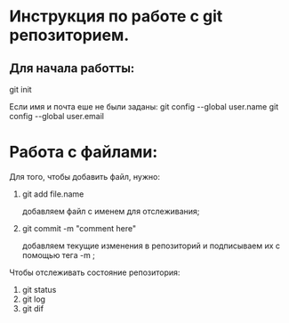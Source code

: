 # Инструкция по работе c git репозиторием.

## Для начала работты:
git init

Если имя и почта еше не были заданы:
git config --global user.name
git config --global user.email


# Работа с файлами:
Для того, чтобы добавить файл, нужно:
1. git add file.name

    добавляем файл с именем для отслеживания;
2. git commit -m "comment here"

    добавляем текущие изменения в репозиторий и
    подписываем их с помощью тега -m ;

Чтобы отслеживать состояние репозитория:
1. git status
2. git log
3. git dif
